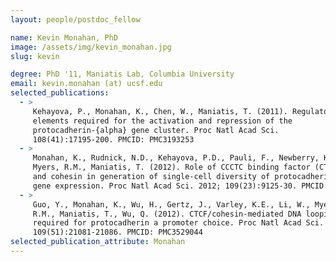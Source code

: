 ```yaml
---
layout: people/postdoc_fellow

name: Kevin Monahan, PhD
image: /assets/img/kevin_monahan.jpg
slug: kevin

degree: PhD '11, Maniatis Lab, Columbia University
email: kevin.monahan (at) ucsf.edu
selected_publications:
  - >
     Kehayova, P., Monahan, K., Chen, W., Maniatis, T. (2011). Regulatory
     elements required for the activation and repression of the
     protocadherin-{alpha} gene cluster. Proc Natl Acad Sci.
     108(41):17195-200. PMCID: PMC3193253
  - >
     Monahan, K., Rudnick, N.D., Kehayova, P.D., Pauli, F., Newberry, K.M.,
     Myers, R.M., Maniatis, T. (2012). Role of CCCTC binding factor (CTCF)
     and cohesin in generation of single-cell diversity of protocadherin-?
     gene expression. Proc Natl Acad Sci. 2012; 109(23):9125-30. PMCID: PMC3384188
  - >
     Guo, Y., Monahan, K., Wu, H., Gertz, J., Varley, K.E., Li, W., Myers,
     R.M., Maniatis, T., Wu, Q. (2012). CTCF/cohesin-mediated DNA looping is
     required for protocadherin a promoter choice. Proc Natl Acad Sci.
     109(51):21081-21086. PMCID: PMC3529044
selected_publication_attribute: Monahan
---
```


